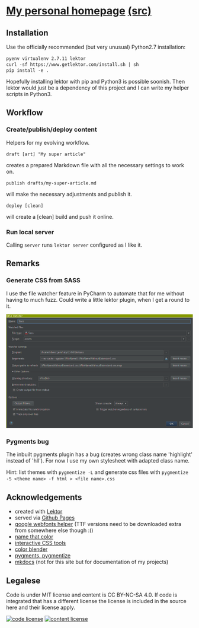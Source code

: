 # [My personal homepage](http://oliver.bestwalter.de) [(src)](https://github.com/obestwalter/obestwalter.github.io)

## Installation

Use the officially recommended (but very unusual) Python2.7 installation:

    pyenv virtualenv 2.7.11 lektor
    curl -sf https://www.getlektor.com/install.sh | sh
    pip install -e .

Hopefully installing lektor with pip and Python3 is possible soonish. Then lektor would just be a dependency of this project and I can write my helper scripts in Python3.

## Workflow

### Create/publish/deploy content

Helpers for my evolving workflow.

    draft [art] "My super article"

creates a prepared Markdown file with all the necessary settings to work on.

    publish drafts/my-super-article.md

will make the necessary adjustments and publish it.

    deploy [clean]

will create a \[clean\] build and push it online.

### Run local server

Calling `server` runs `lektor server` configured as I like it.

## Remarks

### Generate CSS from SASS

I use the file watcher feature in PyCharm to automate that for me without having to much fuzz. Could write a little lektor plugin, when I get a round to it.

![file watcher settings](assets/img/sass-file-watcher.png)

### Pygments bug

The inbuilt pygments plugin has a bug (creates wrong class name 'highlight' instead of 'hll'). For now I use my own stylesheet with adapted class name.

Hint: list themes with `pygmentize -L` and generate css files with `pygmentize -S <theme name> -f html > <file name>.css`

## Acknowledgements

* created with [Lektor](https://getlektor.com)
* served via [Github Pages](https://pages.github.com/)
* [google webfonts helper](https://google-webfonts-helper.herokuapp.com/fonts) (TTF versions need to be downloaded extra from somewhere else though :()
* [name that color](http://chir.ag/projects/name-that-color)
* [interactive CSS tools](http://www.cssmatic.com)
* [color blender](http://meyerweb.com/eric/tools/color-blend)
* [pygments, pygmentize](http://pygments.org/)
* [mkdocs](http://www.mkdocs.org) (not for this site but for documentation of my projects)

## Legalese

Code is under MIT license and content is CC BY-NC-SA 4.0. If code is integrated that has a different license the license is included in the source here and their license apply.

[![code license](https://upload.wikimedia.org/wikipedia/commons/thumb/0/0b/License_icon-mit-2.svg/32px-License_icon-mit-2.svg.png)](http://opensource.org/licenses/mit-license.php)
[![content license](https://i.creativecommons.org/l/by-nc-sa/4.0/88x31.png)](http://creativecommons.org/licenses/by-nc-sa/4.0/)
